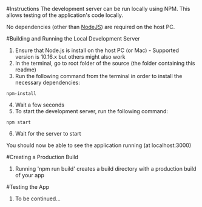 #Instructions
The development server can be run locally using NPM. This allows testing of the application's code locally.

No dependencies (other than [NodeJS](https://nodejs.org/)) are required on the host PC.

#Building and Running the Local Development Server
1. Ensure that Node.js is install on the host PC (or Mac) - Supported version is 10.16.x but others might also work
2. In the terminal, go to root folder of the source (the folder containing this readme)
3. Run the following command from the terminal in order to install the necessary dependencies:
```
npm-install
```
4. Wait a few seconds
5. To start the development server, run the following command:
```
npm start
```
6. Wait for the server to start

You should now be able to see the application running (at localhost:3000)

#Creating a Production Build
1. Running 'npm run build' creates a build directory with a production build of your app

#Testing the App
1. To be continued...